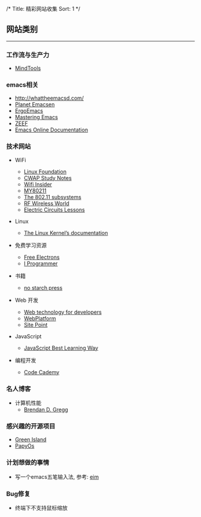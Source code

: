 /*
  Title: 精彩网站收集
  Sort: 1
  */

## 网站类别
----
### 工作流与生产力
- [MindTools](https://www.mindtools.com/)

### emacs相关
- <http://whattheemacsd.com/>
- [Planet Emacsen](http://planet.emacsen.org/)
- [ErgoEmacs](http://ergoemacs.org)
- [Mastering Emacs](http://www.masteringemacs.org)
- [ZEEF](https://emacs.zeef.com/ehartc)
- [Emacs Online Documentation](http://doc.endlessparentheses.com/)

### 技术网站    
- WiFi
  - [Linux Foundation](http://www.linuxfoundation.org/collaborate/workgroups/networking/group)
  - [CWAP Study Notes](http://mrncciew.com)
  - [Wifi Insider](http://wifi-insider.com/wlan)
  - [MY80211](http://www.my80211.com)
  - [The 802.11 subsystems](https://www.kernel.org/doc/htmldocs/80211/index.html)
  - [RF Wireless World](http://www.rfwireless-world.com/)
  - [Electric Circuits Lessons](http://www.allaboutcircuits.com/textbook)

- Linux
  - [The Linux Kernel’s documentation](https://kernel.readthedocs.io/en/sphinx-samples/index.html)

- 免费学习资源
  - [Free Electrons](http://free-electrons.com/)
  - [I Programmer](http://www.i-programmer.info/)

- 书籍
  - [no starch press](https://www.nostarch.com/)
  
- Web 开发
  - [Web technology for developers](https://developer.mozilla.org/en-US/docs/Web)
  - [WebPlatform](https://www.webplatform.org/)
  - [Site Point](http://www.sitepoint.com/)

- JavaScript
  - [JavaScript Best Learning Way](https://psdtowp.net/learn-javascript.html?utm_source=javascriptweekly&utm_medium=email)

- 编程开发
  - [Code Cademy](https://www.codecademy.com/)

### 名人博客  
- 计算机性能  
  - [Brendan D. Gregg](http://www.brendangregg.com)
  
### 感兴趣的开源项目

   - [Green Island](https://github.com/greenisland/greenisland)
   - [PapyOs](https://github.com/papyros/papyros.git)

### 计划想做的事情

   - 写一个emacs五笔输入法, 参考: [eim](https://github.com/viogus/eim)

### Bug修复  

- 终端下不支持鼠标缩放

